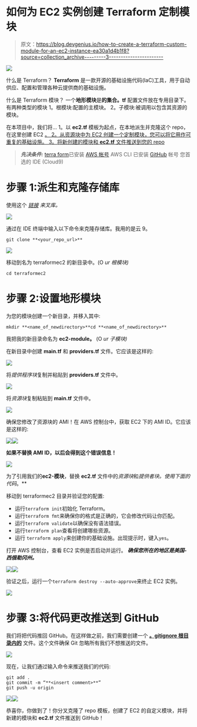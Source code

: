 # 如何为 EC2 实例创建 Terraform 定制模块

> 原文：<https://blog.devgenius.io/how-to-create-a-terraform-custom-module-for-an-ec2-instance-ea30a1d4b1f8?source=collection_archive---------3----------------------->

![](img/c3c6993c0470698663f0045fe5b59d17.png)

什么是 Terraform？
**Terraform** 是一款开源的基础设施代码(IaC)工具，用于自动供应、配置和管理各种云提供商的基础设施。

什么是 Terraform 模块？
一个**地形模块**是**的集合。tf** 配置文件放在专用目录下。有两种类型的模块
1。根模块:配置的主模块。
2。子模块:被调用以包含其资源的模块。

在本项目中，我们将…
1。以 **ec2.tf** 模板为起点，在本地派生并克隆这个 repo，在这里创建 EC2 [。
2。从资源块中为 EC2 创建一个定制模块，您可以将它用作可重复的基础设施。
3。将新创建的模块和 **ec2.tf** 文件推送到您的 repo](https://github.com/LevelUpInTech/terraformec2.git)

> ***先决条件:***
> [terra form](https://learn.hashicorp.com/tutorials/terraform/install-cli)已安装
> [AWS 帐号](https://aws.amazon.com/premiumsupport/knowledge-center/create-and-activate-aws-account/)
> AWS CLI 已安装
> [GitHub](https://github.com/) 帐号
> 您首选的 IDE (Cloud9)

# 步骤 1:派生和克隆存储库

使用这个 [*链接*](https://github.com/LevelUpInTech/terraformec2.git) *来叉库。*

![](img/06246ca13186dfca674298e95afc79fe.png)

通过在 IDE 终端中输入以下命令来克隆存储库。我用的是云 9。

```
git clone **<your_repo_url>**
```

![](img/c29ac75f2416e14b598a245fa92637a4.png)

移动到名为 terraformec2 的新目录中。(O *ur 根模块)*

```
cd terraformec2
```

# 步骤 2:设置地形模块

为您的模块创建一个新目录，并移入其中:

```
mkdir **<name_of_newdirectory>**cd **<name_of_newdirectory>**
```

我把我的新目录命名为 **ec2-module。** (O *ur 子模块)*

在新目录中创建 **main.tf** 和 **providers.tf** 文件。它应该是这样的:

![](img/2a921ec69ee294c46d51fa7ac1f30fd8.png)

将*提供程序块*复制并粘贴到 **providers.tf** 文件中。

![](img/edee178c2de666f7056bf5c6fbeaa163.png)

将*资源块*复制粘贴到 **main.tf** 文件中。

![](img/91ddff6eebaddc8985fd34aa2a8f35aa.png)

确保您修改了资源块的 AMI！在 AWS 控制台中，获取 EC2 下的 AMI ID。它应该是这样的:

![](img/c207ce473b2e6c8ac09816c405adea37.png)![](img/d271ba2badfc08eda0b696135d3fc976.png)

**如果不替换 AMI ID，以后会得到这个错误信息！**

![](img/7dbf8cacec727d00da07abf3eafb13ac.png)

为了引用我们的**ec2-模块**，替换 **ec2.tf** 文件中的*资源块*和*提供者块。使用下面的代码*。**

移动到 terraformec2 目录并验证您的配置:

*   运行`terraform init`初始化 Terraform。
*   运行`terraform fmt`来确保你的格式是正确的，它会修改代码让你匹配。
*   运行`terraform validate`以确保没有语法错误。
*   运行`terraform plan`查看将创建哪些资源。
*   运行 `terraform apply`来创建你的基础设施。出现提示时，键入`yes`。

打开 AWS 控制台，查看 EC2 实例是否启动并运行。
***确保您所在的地区是美国-西俄勒冈州。***

![](img/3a68cb6dcacc09c467d9f9d545de856b.png)![](img/9d8a240aee0b2b21667de2b3a9587f88.png)

验证之后，运行一个`terraform destroy --auto-approve`来终止 EC2 实例。

![](img/95e051b2f5a72ab8b052ed4afd155393.png)

# 步骤 3:将代码更改推送到 GitHub

我们将把代码推回 GitHub。在这样做之前，我们需要创建一个 [**。gitignore 根目录内的**](https://www.freecodecamp.org/news/gitignore-what-is-it-and-how-to-add-to-repo/) 文件。这个文件确保 Git 忽略所有我们不想推送的文件。

![](img/9397e3e17c74ce264dc6c90bd495ed01.png)

现在，让我们通过输入命令来推送我们的代码:

```
git add .
git commit -m “**<insert comment>**”
git push -u origin
```

![](img/168ed6aa4bb730da1abfec0b1aa6d837.png)![](img/63dcd9af33d8c9ebd64f4a3661e1c49d.png)

恭喜你，你做到了！你分叉克隆了 repo 模板，创建了 EC2 的自定义模块，并将新建的模块和 **ec2.tf** 文件推送到 GitHub！